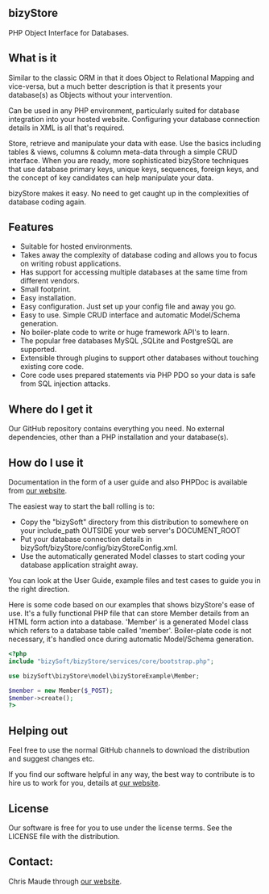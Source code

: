 bizyStore
--------------
PHP Object Interface for Databases.

What is it
-----------
Similar to the classic ORM in that it does Object to Relational Mapping and vice-versa, but a much better 
description is that it presents your database(s) as Objects without your intervention.

Can be used in any PHP environment, particularly suited for database integration into your hosted website. Configuring your database connection details in XML is all that's required.

Store, retrieve and manipulate your data with ease. Use the basics including tables & views, columns & column meta-data through a simple CRUD interface. When you are ready, more sophisticated bizyStore techniques that use database primary keys, unique keys, sequences, foreign keys, and the concept of key candidates can help manipulate your data.

bizyStore makes it easy. No need to get caught up in the complexities of database coding again.

Features
---------
+ Suitable for hosted environments.
+ Takes away the complexity of database coding and allows you to focus on writing robust applications.
+ Has support for accessing multiple databases at the same time from different vendors.
+ Small footprint.
+ Easy installation.
+ Easy configuration. Just set up your config file and away you go.
+ Easy to use. Simple CRUD interface and automatic Model/Schema generation.
+ No boiler-plate code to write or huge framework API's to learn.
+ The popular free databases MySQL ,SQLite and PostgreSQL are supported.
+ Extensible through plugins to support other databases without touching existing core code.
+ Core code uses prepared statements via PHP PDO so your data is safe from SQL injection attacks.

Where do I get it
------------------
Our GitHub repository contains everything you need. No external dependencies, other than a PHP installation and your database(s).

How do I use it
--------------
Documentation in the form of a user guide and also PHPDoc is available from [our website](http://www.bizysoft.com.au).

The easiest way to start the ball rolling is to:

+ Copy the "bizySoft" directory from this distribution to somewhere on your include_path OUTSIDE your web server's DOCUMENT_ROOT
+ Put your database connection details in bizySoft/bizyStore/config/bizyStoreConfig.xml.
+ Use the automatically generated Model classes to start coding your database application straight away. 

You can look at the User Guide, example files and test cases to guide you in the right direction.

Here is some code based on our examples that shows bizyStore's ease of use. It's a fully functional PHP file that can store Member details from an HTML form action into a database. 'Member' is a generated Model class which refers to a database table called 'member'. Boiler-plate code is not necessary, it's handled once during automatic Model/Schema generation.

```php
<?php
include "bizySoft/bizyStore/services/core/bootstrap.php";

use bizySoft\bizyStore\model\bizyStoreExample\Member;

$member = new Member($_POST);
$member->create();
?>
```

Helping out
------------
Feel free to use the normal GitHub channels to download the distribution and suggest changes etc.

If you find our software helpful in any way, the best way to contribute is to hire us to work for you, details at [our website](http://www.bizysoft.com.au/contribute.php).

License
------------
Our software is free for you to use under the license terms. See the LICENSE file with the distribution.

Contact:
--------
Chris Maude through [our website](http://www.bizysoft.com.au).


